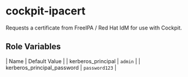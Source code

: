 cockpit-ipacert
===============
Requests a certificate from FreeIPA / Red Hat IdM for use with Cockpit.

Role Variables
--------------
| Name | Default Value |
| kerberos\_principal | `admin` |
| kerberos\_principal\_password | `password123` |

